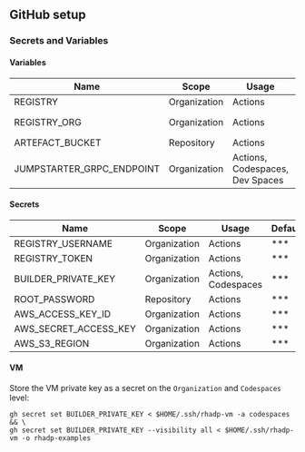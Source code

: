 ## GitHub setup

### Secrets and Variables

#### Variables

| Name     | Scope    | Usage    | Default |
|----------|----------|----------|----------|
| REGISTRY        | Organization   | Actions | quay.io  |
| REGISTRY_ORG    | Organization   | Actions | quay.io/rhadp-examples  |
| ARTEFACT_BUCKET | Repository     | Actions | *** |
| JUMPSTARTER_GRPC_ENDPOINT | Organization   | Actions, Codespaces, Dev Spaces | https://grpc.rhadp...  |


#### Secrets

| Name     | Scope    | Usage    | Default |
|----------|----------|----------|----------|
| REGISTRY_USERNAME   | Organization   | Actions | ***  |
| REGISTRY_TOKEN      | Organization   | Actions | ***  |
| BUILDER_PRIVATE_KEY | Organization   | Actions, Codespaces | *** |
| ROOT_PASSWORD       | Repository     | Actions | ***  |
| AWS_ACCESS_KEY_ID     | Organization | Actions | ***  |
| AWS_SECRET_ACCESS_KEY | Organization | Actions | ***  |
| AWS_S3_REGION         | Organization | Actions | ***  |


#### VM

Store the VM private key as a secret on the `Organization` and `Codespaces` level:

```shell
gh secret set BUILDER_PRIVATE_KEY < $HOME/.ssh/rhadp-vm -a codespaces && \
gh secret set BUILDER_PRIVATE_KEY --visibility all < $HOME/.ssh/rhadp-vm -o rhadp-examples
```



